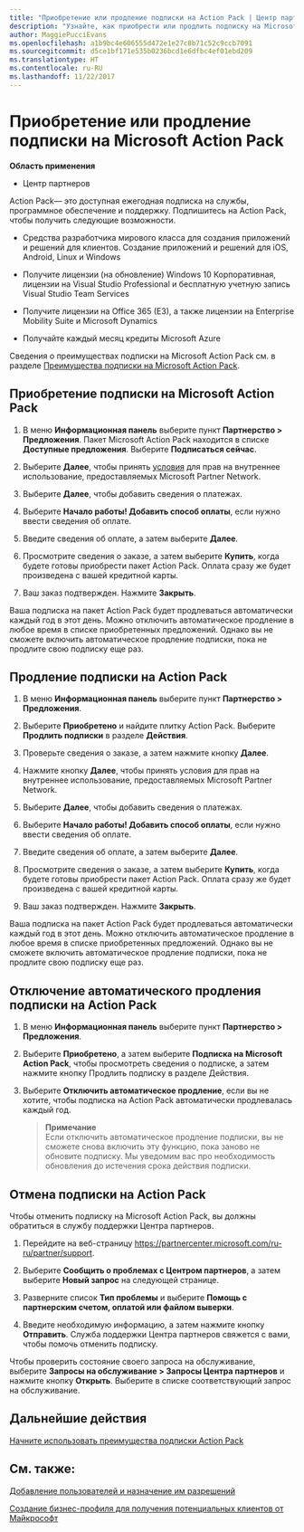 ```yaml
---
title: "Приобретение или продление подписки на Action Pack | Центр партнеров"
description: "Узнайте, как приобрести или продлить подписку на Microsoft Action Pack."
author: MaggiePucciEvans
ms.openlocfilehash: a1b9bc4e606555d472e1e27c8b71c52c9ccb7091
ms.sourcegitcommit: d5ce1bf171e535b0236bcd1e6dfbc4ef01ebd209
ms.translationtype: HT
ms.contentlocale: ru-RU
ms.lasthandoff: 11/22/2017
---
```

# <a name="purchase-or-renew-a-microsoft-action-pack-subscription"></a>Приобретение или продление подписки на Microsoft Action Pack

**Область применения**

-  Центр партнеров


Action Pack— это доступная ежегодная подписка на службы, программное обеспечение и поддержку. Подпишитесь на Action Pack, чтобы получить следующие возможности.

- Средства разработчика мирового класса для создания приложений и решений для клиентов. Создание приложений и решений для iOS, Android, Linux и Windows 

- Получите лицензии (на обновление) Windows 10 Корпоративная, лицензии на Visual Studio Professional и бесплатную учетную запись Visual Studio Team Services 

- Получите лицензии на Office 365 (E3), а также лицензии на Enterprise Mobility Suite и Microsoft Dynamics 

- Получайте каждый месяц кредиты Microsoft Azure

Сведения о преимуществах подписки на Microsoft Action Pack см. в разделе [Преимущества подписки на Microsoft Action Pack](mpn-action-pack-subscription-benefits.md). 


## <a name="purchase-a-microsoft-action-pack-subscription"></a>Приобретение подписки на Microsoft Action Pack

1. В меню **Информационная панель** выберите пункт **Партнерство > Предложения**. Пакет Microsoft Action Pack находится в списке **Доступные предложения**. Выберите **Подписаться сейчас**. 

2. Выберите **Далее**, чтобы принять [условия](https://go.microsoft.com/fwlink/?linkid=842232) для прав на внутреннее использование, предоставляемых Microsoft Partner Network.  

3. Выберите **Далее**, чтобы добавить сведения о платежах. 

4. Выберите **Начало работы! Добавить способ оплаты**, если нужно ввести сведения об оплате. 

5. Введите сведения об оплате, а затем выберите **Далее**.

6. Просмотрите сведения о заказе, а затем выберите **Купить**, когда будете готовы приобрести пакет Action Pack. Оплата сразу же будет произведена с вашей кредитной карты.

7. Ваш заказ подтвержден. Нажмите **Закрыть**.

Ваша подписка на пакет Action Pack будет продлеваться автоматически каждый год в этот день. Можно отключить автоматическое продление в любое время в списке приобретенных предложений. Однако вы не сможете включить автоматическое продление подписки, пока не продлите свою подписку еще раз. 


## <a name="renew-your-action-pack-subscription"></a>Продление подписки на Action Pack

1. В меню **Информационная панель** выберите пункт **Партнерство > Предложения**.  

2. Выберите **Приобретено** и найдите плитку Action Pack. Выберите **Продлить подписки** в разделе **Действия**.  

3. Проверьте сведения о заказе, а затем нажмите кнопку **Далее**.

4. Нажмите кнопку **Далее**, чтобы принять условия для прав на внутреннее использование, предоставляемых Microsoft Partner Network.  

5. Выберите **Далее**, чтобы добавить сведения о платежах. 

6. Выберите **Начало работы! Добавить способ оплаты**, если нужно ввести сведения об оплате. 

7. Введите сведения об оплате, а затем выберите **Далее**.

8. Просмотрите сведения о заказе, а затем выберите **Купить**, когда будете готовы приобрести пакет Action Pack. Оплата сразу же будет произведена с вашей кредитной карты.

9. Ваш заказ подтвержден. Нажмите **Закрыть**.

Ваша подписка на пакет Action Pack будет продлеваться автоматически каждый год в этот день. Можно отключить автоматическое продление в любое время в списке приобретенных предложений. Однако вы не сможете включить автоматическое продление подписки, пока не продлите свою подписку еще раз. 


## <a name="turn-off-automatic-action-pack-subscription-renewal"></a>Отключение автоматического продления подписки на Action Pack

1. В меню **Информационная панель** выберите пункт **Партнерство > Предложения**. 

2. Выберите **Приобретено**, а затем выберите **Подписка на Microsoft Action Pack**, чтобы просмотреть сведения о подписке, а затем нажмите кнопку Продлить подписку в разделе Действия. 

3. Выберите **Отключить автоматическое продление**, если вы не хотите, чтобы подписка на Action Pack автоматически продлевалась каждый год. 

    >**Примечание**<br>
    Если отключить автоматическое продление подписки, вы не сможете снова включить эту функцию, пока заново не обновите подписку. Мы уведомим вас про необходимость обновления до истечения срока действия подписки.


## <a name="cancel-your-action-pack-subscription"></a>Отмена подписки на Action Pack

Чтобы отменить подписку на Microsoft Action Pack, вы должны обратиться в службу поддержки Центра партнеров.

1. Перейдите на веб-страницу https://partnercenter.microsoft.com/ru-ru/partner/support.

2. Выберите **Сообщить о проблемах с Центром партнеров**, а затем выберите **Новый запрос** на следующей странице.

3. Разверните список **Тип проблемы** и выберите **Помощь с партнерским счетом, оплатой или файлом выверки**. 

4. Введите необходимую информацию, а затем нажмите кнопку **Отправить**. Служба поддержки Центра партнеров свяжется с вами, чтобы помочь отменить подписку.

Чтобы проверить состояние своего запроса на обслуживание, выберите **Запросы на обслуживание > Запросы Центра партнеров** и нажмите кнопку **Открыть**. Выберите в списке соответствующий запрос на обслуживание.  

 
## <a name="next-steps"></a>Дальнейшие действия

[Начните использовать преимущества подписки Action Pack](manage-your-partner-network-benefits.md)


## <a name="see-also"></a>См. также:

[Добавление пользователей и назначение им разрешений](create-user-accounts-and-set-permissions.md)

[Создание бизнес-профиля для получения потенциальных клиентов от Майкрософт](create-a-marketing-profile.md)



